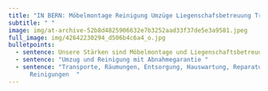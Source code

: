 ```yaml
---
title: "IN BERN: Möbelmontage Reinigung Umzüge Liegenschafsbetreuung Transport "
subtitle: " "
image: img/at-archive-52b8d4825906632e7b3252aad33f37de5e3a9581.jpeg
full_image: img/42642230294_d506b4c6a4_o.jpg
bulletpoints:
  - sentence: Unsere Stärken sind Möbelmontage und Liegenschaftsbetreuung
  - sentence: "Umzug und Reinigung mit Abnahmegarantie "
  - sentence: "Transporte, Räumungen, Entsorgung, Hauswartung, Reparaturen,
      Reinigungen  "
---
```


